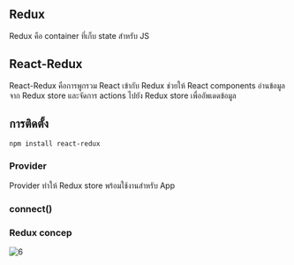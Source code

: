 ## Redux
Redux คือ container ที่เก็บ state สำหรับ JS

## React-Redux
React-Redux คือการพูกรวม React เข้ากับ Redux ช่วยให้ React components อ่านข้อมูลจาก Redux store และจัดการ actions ไปยัง Redux store เพื่ออัพเดดข้อมูล 

## การติดตั้ง

    npm install react-redux
    
### Provider
Provider ทำให้ Redux store พร้อมใช้งานสำหรับ App 

### connect()

### Redux concep

![6](https://user-images.githubusercontent.com/15135199/81476334-b1af4180-923b-11ea-8689-854956334a37.png)
